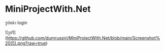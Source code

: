 # MiniProjectWith.Net
รูปหน้า login 

![รูป1] (https://github.com/dumrussiri/MiniProjectWith.Net/blob/main/Screenshot%20(5).png?raw=true)
